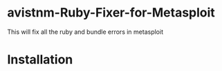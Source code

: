 # avistnm-Ruby-Fixer-for-Metasploit
This will fix all the ruby and bundle errors in metasploit

# Installation
